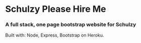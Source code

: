# Schulzy Please Hire Me
### A full stack, one page bootstrap website for Schulzy

Built with: Node, Express, Bootstrap on Heroku.
